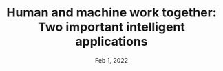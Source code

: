 ---
title: 'Human and machine work together: Two important intelligent applications'
slug: 'human-and-machine-work-together'
description: 'What could be the most important field of research in artificial intelligence? Natural language understanding may be the one. Advances in natural language understanding can potentially boost up the productivity and knowledge acquisition for humans.'
date: 'Feb 1, 2022'
link: 'https://medium.com/data-driven-fiction/human-and-machine-work-together-two-important-intelligent-applications-9e22a1f651a'
thumbnail: '/thumbnails/cash-macanaya-X9Cemmq4YjM-unsplash.jpg'
---